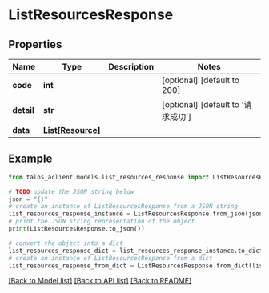 # ListResourcesResponse


## Properties

Name | Type | Description | Notes
------------ | ------------- | ------------- | -------------
**code** | **int** |  | [optional] [default to 200]
**detail** | **str** |  | [optional] [default to '请求成功']
**data** | [**List[Resource]**](Resource.md) |  | 

## Example

```python
from talos_aclient.models.list_resources_response import ListResourcesResponse

# TODO update the JSON string below
json = "{}"
# create an instance of ListResourcesResponse from a JSON string
list_resources_response_instance = ListResourcesResponse.from_json(json)
# print the JSON string representation of the object
print(ListResourcesResponse.to_json())

# convert the object into a dict
list_resources_response_dict = list_resources_response_instance.to_dict()
# create an instance of ListResourcesResponse from a dict
list_resources_response_from_dict = ListResourcesResponse.from_dict(list_resources_response_dict)
```
[[Back to Model list]](../README.md#documentation-for-models) [[Back to API list]](../README.md#documentation-for-api-endpoints) [[Back to README]](../README.md)


